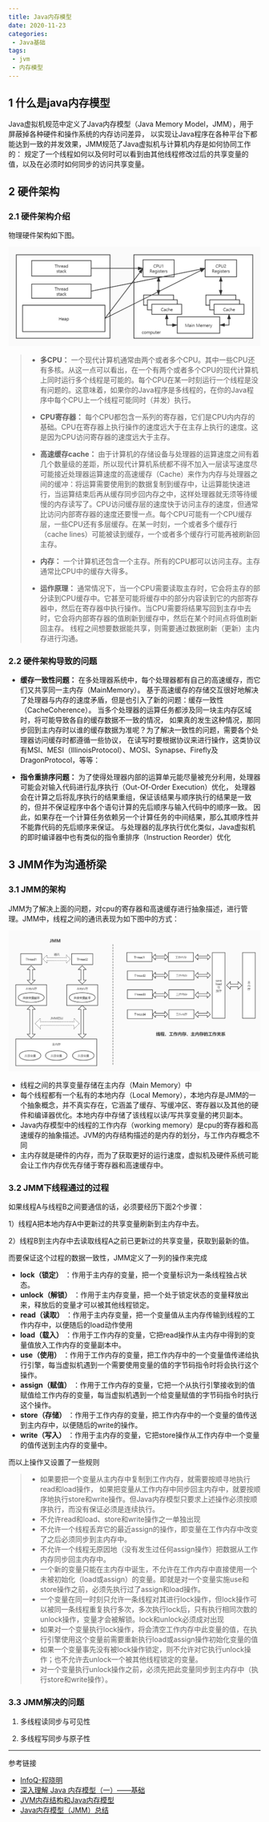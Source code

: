 ```yaml
---
title: Java内存模型
date: 2020-11-23
categories:
 - Java基础
tags:
 - jvm
 - 内存模型
---
```


## 1 什么是java内存模型
Java虚拟机规范中定义了Java内存模型（Java Memory Model，JMM），用于屏蔽掉各种硬件和操作系统的内存访问差异，
以实现让Java程序在各种平台下都能达到一致的并发效果，JMM规范了Java虚拟机与计算机内存是如何协同工作的：
规定了一个线程如何以及何时可以看到由其他线程修改过后的共享变量的值，以及在必须时如何同步的访问共享变量。

## 2 硬件架构

### 2.1 硬件架构介绍

物理硬件架构如下图。

![](../../assets/jvm/jmm-hardware.jpg)


> - **多CPU：** 一个现代计算机通常由两个或者多个CPU。其中一些CPU还有多核。从这一点可以看出，在一个有两个或者多个CPU的现代计算机上同时运行多个线程是可能的。每个CPU在某一时刻运行一个线程是没有问题的。这意味着，如果你的Java程序是多线程的，在你的Java程序中每个CPU上一个线程可能同时（并发）执行。
> 
> - **CPU寄存器：** 每个CPU都包含一系列的寄存器，它们是CPU内内存的基础。CPU在寄存器上执行操作的速度远大于在主存上执行的速度。这是因为CPU访问寄存器的速度远大于主存。
> 
> - **高速缓存cache：** 由于计算机的存储设备与处理器的运算速度之间有着几个数量级的差距，所以现代计算机系统都不得不加入一层读写速度尽可能接近处理器运算速度的高速缓存（Cache）来作为内存与处理器之间的缓冲：将运算需要使用到的数据复制到缓存中，让运算能快速进行，当运算结束后再从缓存同步回内存之中，这样处理器就无须等待缓慢的内存读写了。CPU访问缓存层的速度快于访问主存的速度，但通常比访问内部寄存器的速度还要慢一点。每个CPU可能有一个CPU缓存层，一些CPU还有多层缓存。在某一时刻，一个或者多个缓存行（cache lines）可能被读到缓存，一个或者多个缓存行可能再被刷新回主存。
> 
> - **内存：** 一个计算机还包含一个主存。所有的CPU都可以访问主存。主存通常比CPU中的缓存大得多。
> 
> - **运作原理：** 通常情况下，当一个CPU需要读取主存时，它会将主存的部分读到CPU缓存中。它甚至可能将缓存中的部分内容读到它的内部寄存器中，然后在寄存器中执行操作。当CPU需要将结果写回到主存中去时，它会将内部寄存器的值刷新到缓存中，然后在某个时间点将值刷新回主存。
线程之间想要数据能共享，则需要通过数据刷新（更新）主内存进行沟通。 

### 2.2 硬件架构导致的问题

- **缓存一致性问题：** 在多处理器系统中，每个处理器都有自己的高速缓存，而它们又共享同一主内存（MainMemory）。
基于高速缓存的存储交互很好地解决了处理器与内存的速度矛盾，但是也引入了新的问题：缓存一致性（CacheCoherence）。
当多个处理器的运算任务都涉及同一块主内存区域时，将可能导致各自的缓存数据不一致的情况，
如果真的发生这种情况，那同步回到主内存时以谁的缓存数据为准呢？为了解决一致性的问题，需要各个处理器访问缓存时都遵循一些协议，
在读写时要根据协议来进行操作，这类协议有MSI、MESI（IllinoisProtocol）、MOSI、Synapse、Firefly及DragonProtocol，等等：

- **指令重排序问题：** 为了使得处理器内部的运算单元能尽量被充分利用，处理器可能会对输入代码进行乱序执行（Out-Of-Order Execution）优化，
处理器会在计算之后将乱序执行的结果重组，保证该结果与顺序执行的结果是一致的，但并不保证程序中各个语句计算的先后顺序与输入代码中的顺序一致。
因此，如果存在一个计算任务依赖另一个计算任务的中间结果，那么其顺序性并不能靠代码的先后顺序来保证。
与处理器的乱序执行优化类似，Java虚拟机的即时编译器中也有类似的指令重排序（Instruction Reorder）优化

## 3 JMM作为沟通桥梁

### 3.1 JMM的架构
JMM为了解决上面的问题，对cpu的寄存器和高速缓存进行抽象描述，进行管理。JMM中，线程之间的通讯表现为如下图中的方式：

![](../../assets/jvm/jmm.jpg)

- 线程之间的共享变量存储在主内存（Main Memory）中
- 每个线程都有一个私有的本地内存（Local Memory），本地内存是JMM的一个抽象概念，并不真实存在，它涵盖了缓存、写缓冲区、寄存器以及其他的硬件和编译器优化。本地内存中存储了该线程以读/写共享变量的拷贝副本。
- Java内存模型中的线程的工作内存（working memory）是cpu的寄存器和高速缓存的抽象描述。JVM的内存结构描述的是内存的划分，与工作内存概念不同
- 主内存就是硬件的内存，而为了获取更好的运行速度，虚拟机及硬件系统可能会让工作内存优先存储于寄存器和高速缓存中。

### 3.2 JMM下线程通过的过程

如果线程A与线程B之间要通信的话，必须要经历下面2个步骤：

1）线程A把本地内存A中更新过的共享变量刷新到主内存中去。

2）线程B到主内存中去读取线程A之前已更新过的共享变量，获取到最新的值。

而要保证这个过程的数据一致性，JMM定义了一列的操作来完成

- **lock（锁定）** ：作用于主内存的变量，把一个变量标识为一条线程独占状态。
- **unlock（解锁）** ：作用于主内存变量，把一个处于锁定状态的变量释放出来，释放后的变量才可以被其他线程锁定。
- **read（读取）** ：作用于主内存变量，把一个变量值从主内存传输到线程的工作内存中，以便随后的load动作使用
- **load（载入）** ：作用于工作内存的变量，它把read操作从主内存中得到的变量值放入工作内存的变量副本中。
- **use（使用）** ：作用于工作内存的变量，把工作内存中的一个变量值传递给执行引擎，每当虚拟机遇到一个需要使用变量的值的字节码指令时将会执行这个操作。
- **assign（赋值）** ：作用于工作内存的变量，它把一个从执行引擎接收到的值赋值给工作内存的变量，每当虚拟机遇到一个给变量赋值的字节码指令时执行这个操作。
- **store（存储）** ：作用于工作内存的变量，把工作内存中的一个变量的值传送到主内存中，以便随后的write的操作。
- **write（写入）** ：作用于主内存的变量，它把store操作从工作内存中一个变量的值传送到主内存的变量中。

而以上操作又设置了一些规则

>- 如果要把一个变量从主内存中复制到工作内存，就需要按顺寻地执行read和load操作， 如果把变量从工作内存中同步回主内存中，就要按顺序地执行store和write操作。但Java内存模型只要求上述操作必须按顺序执行，而没有保证必须是连续执行。
>- 不允许read和load、store和write操作之一单独出现
>- 不允许一个线程丢弃它的最近assign的操作，即变量在工作内存中改变了之后必须同步到主内存中。
>- 不允许一个线程无原因地（没有发生过任何assign操作）把数据从工作内存同步回主内存中。
>- 一个新的变量只能在主内存中诞生，不允许在工作内存中直接使用一个未被初始化（load或assign）的变量。即就是对一个变量实施use和store操作之前，必须先执行过了assign和load操作。
>- 一个变量在同一时刻只允许一条线程对其进行lock操作，但lock操作可以被同一条线程重复执行多次，多次执行lock后，只有执行相同次数的unlock操作，变量才会被解锁。lock和unlock必须成对出现
>- 如果对一个变量执行lock操作，将会清空工作内存中此变量的值，在执行引擎使用这个变量前需要重新执行load或assign操作初始化变量的值
>- 如果一个变量事先没有被lock操作锁定，则不允许对它执行unlock操作；也不允许去unlock一个被其他线程锁定的变量。
>- 对一个变量执行unlock操作之前，必须先把此变量同步到主内存中（执行store和write操作）。

### 3.3 JMM解决的问题

1. 多线程读同步与可见性

2. 多线程写同步与原子性


--- 
参考链接
  - [InfoQ-程晓明](https://www.infoq.cn/profile/1278512/publish)
  - [深入理解 Java 内存模型（一）——基础](https://www.infoq.cn/article/java-memory-model-1/)
  - [JVM内存结构和Java内存模型](https://zhuanlan.zhihu.com/p/38348646)
  - [Java内存模型（JMM）总结](https://zhuanlan.zhihu.com/p/29881777)

